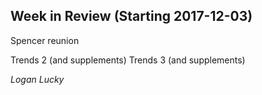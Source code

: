 ## Week in Review (Starting 2017-12-03)

Spencer reunion

Trends 2 (and supplements)
Trends 3 (and supplements)

_Logan Lucky_
